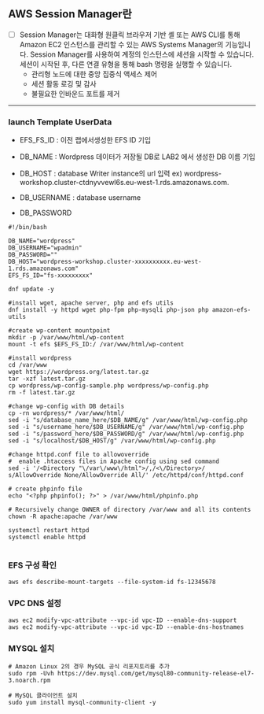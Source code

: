 ## AWS Session Manager란
- [ ] Session Manager는 대화형 원클릭 브라우저 기반 셸 또는 AWS CLI를 통해 Amazon EC2 인스턴스를 관리할 수 있는 AWS Systems Manager의 기능입니다. Session Manager를 사용하여 계정의 인스턴스에 세션을 시작할 수 있습니다. 세션이 시작된 후, 다른 연결 유형을 통해 bash 명령을 실행할 수 있습니다.
    - 관리형 노드에 대한 중앙 집중식 액세스 제어
    - 세션 활동 로깅 및 감사
    - 불필요한 인바운드 포트를 제거 

***

### launch Template UserData

 - EFS_FS_ID : 이전 랩에서생성한 EFS ID 기입
 - DB_NAME : Wordpress 데이터가 저장될 DB로 LAB2 에서 생성한 DB 이름 기입
 - DB_HOST : database Writer instance의 url 입력
    ex) wordpress-workshop.cluster-ctdnyvvewl6s.eu-west-1.rds.amazonaws.com.

 - DB_USERNAME : database username 
 - DB_PASSWORD 


```
#!/bin/bash

DB_NAME="wordpress"
DB_USERNAME="wpadmin"
DB_PASSWORD=""
DB_HOST="wordpress-workshop.cluster-xxxxxxxxxx.eu-west-1.rds.amazonaws.com"
EFS_FS_ID="fs-xxxxxxxxx"

dnf update -y

#install wget, apache server, php and efs utils
dnf install -y httpd wget php-fpm php-mysqli php-json php amazon-efs-utils

#create wp-content mountpoint
mkdir -p /var/www/html/wp-content
mount -t efs $EFS_FS_ID:/ /var/www/html/wp-content

#install wordpress
cd /var/www
wget https://wordpress.org/latest.tar.gz
tar -xzf latest.tar.gz
cp wordpress/wp-config-sample.php wordpress/wp-config.php
rm -f latest.tar.gz

#change wp-config with DB details
cp -rn wordpress/* /var/www/html/
sed -i "s/database_name_here/$DB_NAME/g" /var/www/html/wp-config.php
sed -i "s/username_here/$DB_USERNAME/g" /var/www/html/wp-config.php
sed -i "s/password_here/$DB_PASSWORD/g" /var/www/html/wp-config.php
sed -i "s/localhost/$DB_HOST/g" /var/www/html/wp-config.php

#change httpd.conf file to allowoverride
#  enable .htaccess files in Apache config using sed command
sed -i '/<Directory "\/var\/www\/html">/,/<\/Directory>/ s/AllowOverride None/AllowOverride All/' /etc/httpd/conf/httpd.conf

# create phpinfo file
echo "<?php phpinfo(); ?>" > /var/www/html/phpinfo.php

# Recursively change OWNER of directory /var/www and all its contents
chown -R apache:apache /var/www

systemctl restart httpd
systemctl enable httpd


```

### EFS 구성 확인
```
aws efs describe-mount-targets --file-system-id fs-12345678
```

### VPC DNS 설정
```
aws ec2 modify-vpc-attribute --vpc-id vpc-ID --enable-dns-support
aws ec2 modify-vpc-attribute --vpc-id vpc-ID --enable-dns-hostnames

```

### MYSQL 설치
```
# Amazon Linux 2의 경우 MySQL 공식 리포지토리를 추가
sudo rpm -Uvh https://dev.mysql.com/get/mysql80-community-release-el7-3.noarch.rpm

# MySQL 클라이언트 설치
sudo yum install mysql-community-client -y

```